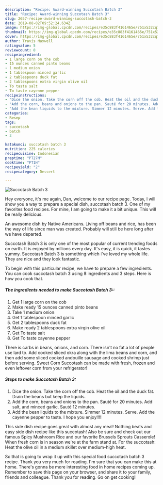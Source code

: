 ```yaml
---
description: "Recipe: Award-winning Succotash Batch 3"
title: "Recipe: Award-winning Succotash Batch 3"
slug: 2657-recipe-award-winning-succotash-batch-3
date: 2019-08-02T09:52:24.634Z
image: https://img-global.cpcdn.com/recipes/e35c883f4161465e/751x532cq70/succotash-batch-3-recipe-main-photo.jpg
thumbnail: https://img-global.cpcdn.com/recipes/e35c883f4161465e/751x532cq70/succotash-batch-3-recipe-main-photo.jpg
cover: https://img-global.cpcdn.com/recipes/e35c883f4161465e/751x532cq70/succotash-batch-3-recipe-main-photo.jpg
author: Travis Maxwell
ratingvalue: 5
reviewcount: 8
recipeingredient:
- 1 large corn on the cob
- 15 ounces canned pinto beans
- 1 medium onion
- 1 tablespoon minced garlic
- 2 tablespoons duck fat
- 2 tablespoons extra virgin olive oil
- To taste salt
- To taste cayenne pepper
recipeinstructions:
- "Dice the onion. Take the corn off the cob. Heat the oil and the duck fat. Drain the beans but keep the liquids."
- "Add the corn, beans and onions to the pan. Sauté for 20 minutes. Add salt, and minced garlic. Sauté 12 minutes."
- "Add the bean liquids to the mixture. Simmer 12 minutes. Serve. Add the cayenne pepper to taste. I hope you enjoy!!!!"
categories:
- Resep
tags:
- succotash
- batch
- 3

katakunci: succotash batch 3
nutrition: 225 calories
recipecuisine: Indonesian
preptime: "PT27M"
cooktime: "PT1H"
recipeyield: "2"
recipecategory: Dessert

---
```



![Succotash Batch 3](https://img-global.cpcdn.com/recipes/e35c883f4161465e/751x532cq70/succotash-batch-3-recipe-main-photo.jpg)

Hey everyone, it's me again, Dan, welcome to our recipe page. Today, I will show you a way to prepare a special dish, succotash batch 3. One of my favorites food recipes. For mine, I am going to make it a bit unique. This will be really delicious.

An awesome dish by Native Americans. Living off beans and rice, has been the way of life since man was created. Probably will still be here long after we have departed.

Succotash Batch 3 is only one of the most popular of current trending foods on earth. It is enjoyed by millions every day. It's easy, it is quick, it tastes yummy. Succotash Batch 3 is something which I've loved my whole life. They are nice and they look fantastic.


To begin with this particular recipe, we have to prepare a few ingredients. You can cook succotash batch 3 using 8 ingredients and 3 steps. Here is how you cook that.

##### The ingredients needed to make Succotash Batch 3::

1. Get 1 large corn on the cob
1. Make ready 15 ounces canned pinto beans
1. Take 1 medium onion
1. Get 1 tablespoon minced garlic
1. Get 2 tablespoons duck fat
1. Make ready 2 tablespoons extra virgin olive oil
1. Get To taste salt
1. Get To taste cayenne pepper


There is carbs in beans, onions, and corn. There isn&#39;t no fat a lot of people use lard to. Add cooked sliced okra along with the lima beans and corn, and then add some sliced cooked andouille sausage and cooked shrimp just before serving. Sweet Corn Succotash can be made with fresh, frozen and even leftover corn from your refrigerator! 

##### Steps to make Succotash Batch 3:

1. Dice the onion. Take the corn off the cob. Heat the oil and the duck fat. Drain the beans but keep the liquids.
1. Add the corn, beans and onions to the pan. Sauté for 20 minutes. Add salt, and minced garlic. Sauté 12 minutes.
1. Add the bean liquids to the mixture. Simmer 12 minutes. Serve. Add the cayenne pepper to taste. I hope you enjoy!!!!


This side dish recipe goes great with almost any meal! Nothing beats and easy side dish recipe like this succotash! Also be sure and check out our famous Spicy Mushroom Rice and our favorite Brussels Sprouts Casserole! When fresh corn is in season we&#39;re at the farm stand at. For the succotash: Heat the olive oil in a medium skillet over medium-high heat. 

So that is going to wrap it up with this special food succotash batch 3 recipe. Thank you very much for reading. I'm sure that you can make this at home. There's gonna be more interesting food in home recipes coming up. Remember to save this page on your browser, and share it to your family, friends and colleague. Thank you for reading. Go on get cooking!
